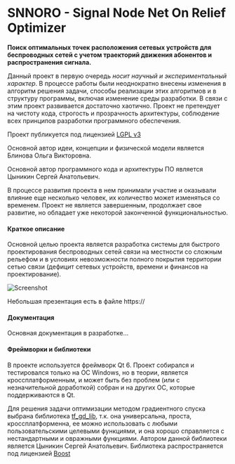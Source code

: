 # SNNORO - Signal Node Net On Relief Optimizer

__Поиск оптимальных точек расположения сетевых устройств для беспроводных сетей с учетом траекторий движения абонентов и распространения сигнала.__

Данный проект в первую очередь *носит научный и экспериментальный характер*. В процессе работы были неоднократно внесены изменения в алгоритм решения задачи, способы реализации этих алгоритмов и в структуру программы, включая изменение среды разработки. В связи с этим проект развивается достаточно хаотично. Проект не претендует на чистоту кода, строгость и прозрачность архитектуры, соблюдение всех принципов разработки программного обеспечения.

Проект публикуется под лицензией [LGPL v3](https://www.gnu.org/licenses/lgpl-3.0.txt)

Основной автор идеи, концепции и физической модели является Блинова Ольга Викторовна.

Основной автор программного кода и архитектуры ПО является Цыникин Сергей Анатольевич.

В процессе развития проекта в нем принимали участие и оказывали влияние еще несколько человек, их количество может изменяться со временем. Проект не является завершенным, продолжает свое развитие, но обладает уже некоторой законченной функциональностью.

#### Краткое описание

Основной целью проекта является разработка системы для быстрого проектирования беспроводных сетей связи на местности со сложным рельефом и в условиях невозможности полного покрытия территории сетью связи (дефицит сетевых устройств, времени и финансов на проектирование).

![Screenshot](https://)

Небольшая презентация есть в файле https://

#### Документация


Основная документация в разработке…


#### Фреймворки и библиотеки

В проекте используется фреймворк Qt 6. Проект собирался и тестировался только на ОС Windows, но в теории, является кроссплатформенным, и может быть без проблем (или с незначительной доработкой) собран и на других ОС, которые поддерживаются в Qt.

Для решения задачи оптимизации методом градиентного спуска выбрана библиотека [tf_gd_lib](https://github.com/znseday/tf_gd_lib), т.к. она универсальна, проста, кроссплатформенна, ее можно использовать с любыми пользовательскими целевыми функциями, и она хорошо справляется с нестандартными и овражными функциями. Автором данной библиотеки является Цыникин Сергей Анатольевич. Библиотека распространяется под лицензией [Boost](https://www.boost.org/LICENSE_1_0.txt)

 